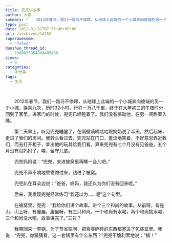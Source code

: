 ```yaml
---
title: 兜兜讲故事
author: 大鹏
summary: "　　2012年春节，我们一路马不停蹄，从地球上此端的一个小城奔向彼端的另一个小城，换乘九次，历时32小时，行程一万八千里，终于在大年初三的午夜时分回到了家里。进家门的时候，兜兜已经睡着了。我们没有惊动他，在另一间卧室入睡。"
type: post
date: 2012-01-31T07:55:46+00:00
url: /archives/14152
superawesome:
  - 'false'
duoshuo_thread_id:
  - 1360835854884405496
views:
  - 3
categories:
  - 未分类
tags:
  - 生活

---
```

　　2012年春节，我们一路马不停蹄，从地球上此端的一个小城奔向彼端的另一个小城，换乘九次，历时32小时，行程一万八千里，终于在大年初三的午夜时分回到了家里。进家门的时候，兜兜已经睡着了。我们没有惊动他，在另一间卧室入睡。

　　第二天早上，听见兜兜睡醒了，在隔壁嘀嘀咕咕跟奶奶说了半天，然后起床，走进了我们的房间。我转头看过去，兜兜站在门口，羞涩地笑着，不好意思靠近我们，而去打开柜子，拿出他的玩具给我们看。算来兜兜有七个月没有见爸爸，五个月没有见妈妈了。唉，留守儿童。
  
　　兜兜妈妈说：“兜兜，来进被窝里再睡一会儿吧。”
  
　　兜兜不声不响地乖乖蹭过来，钻进了被窝。
  
　　兜兜趴在耳朵边说：“爸爸，妈妈，我还以为你们没有回来呢。”
  
　　后来，我发现兜兜经常练习“我还以为……呢”这个句型。
  
　　在被窝里，兜兜：“我给你们讲个故事。讲个三个和尚的故事。从前呀，有座山，山上呀，有座庙，庙里呀，有三只和尚。一个和尚有水喝，两个和尚挑水喝，三个和尚没水喝。故事讲完了。”三只？
  
　　我带回来一套锅，为了节省空间，把零零碎碎的东西都塞进了包装盒里。我说：“兜兜，你猜猜看，这一套锅里有什么东西？”兜兜干脆利索地说：“锅！”
